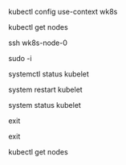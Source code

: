 kubectl config use-context wk8s

kubectl get nodes

ssh wk8s-node-0

sudo -i

systemctl status kubelet

system restart kubelet

system status kubelet

exit

exit

kubectl get nodes